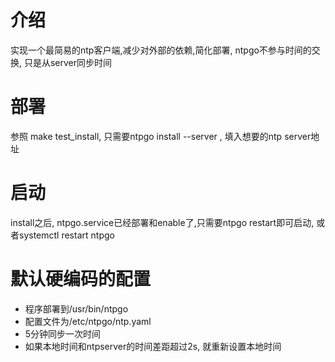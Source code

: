 # 介绍

实现一个最简易的ntp客户端,减少对外部的依赖,简化部署, ntpgo不参与时间的交换, 只是从server同步时间

# 部署

参照 make test_install, 只需要ntpgo install --server <ntp server>, 填入想要的ntp server地址

# 启动

install之后, ntpgo.service已经部署和enable了,只需要ntpgo restart即可启动, 或者systemctl restart ntpgo

# 默认硬编码的配置

* 程序部署到/usr/bin/ntpgo
* 配置文件为/etc/ntpgo/ntp.yaml
* 5分钟同步一次时间
* 如果本地时间和ntpserver的时间差距超过2s, 就重新设置本地时间
